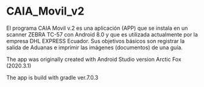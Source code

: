 # CAIA_Movil_v2
El programa CAIA Movil v.2 es una aplicación (APP) que se instala en un scanner ZEBRA TC-57 con Android 8.0 y que es utilizada actualmente por la empresa DHL EXPRESS Ecuador.  Sus objetivos básicos son registrar la salida de Aduanas e imprimir las imágenes (documentos) de una guía.

The app was originally created with Android Studio version Arctic Fox (2020.3.1)

The app is build with gradle ver.7.0.3
